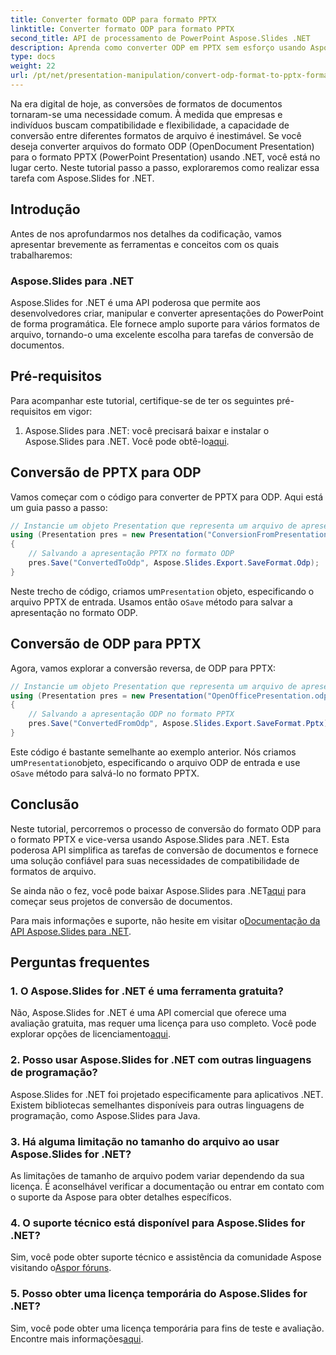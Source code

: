 ```yaml
---
title: Converter formato ODP para formato PPTX
linktitle: Converter formato ODP para formato PPTX
second_title: API de processamento de PowerPoint Aspose.Slides .NET
description: Aprenda como converter ODP em PPTX sem esforço usando Aspose.Slides for .NET. Siga nosso guia passo a passo para uma conversão perfeita do formato de apresentação.
type: docs
weight: 22
url: /pt/net/presentation-manipulation/convert-odp-format-to-pptx-format/
---
```


Na era digital de hoje, as conversões de formatos de documentos tornaram-se uma necessidade comum. À medida que empresas e indivíduos buscam compatibilidade e flexibilidade, a capacidade de conversão entre diferentes formatos de arquivo é inestimável. Se você deseja converter arquivos do formato ODP (OpenDocument Presentation) para o formato PPTX (PowerPoint Presentation) usando .NET, você está no lugar certo. Neste tutorial passo a passo, exploraremos como realizar essa tarefa com Aspose.Slides for .NET.

## Introdução

Antes de nos aprofundarmos nos detalhes da codificação, vamos apresentar brevemente as ferramentas e conceitos com os quais trabalharemos:

### Aspose.Slides para .NET

Aspose.Slides for .NET é uma API poderosa que permite aos desenvolvedores criar, manipular e converter apresentações do PowerPoint de forma programática. Ele fornece amplo suporte para vários formatos de arquivo, tornando-o uma excelente escolha para tarefas de conversão de documentos.

## Pré-requisitos

Para acompanhar este tutorial, certifique-se de ter os seguintes pré-requisitos em vigor:

1.  Aspose.Slides para .NET: você precisará baixar e instalar o Aspose.Slides para .NET. Você pode obtê-lo[aqui](https://releases.aspose.com/slides/net/).

## Conversão de PPTX para ODP

Vamos começar com o código para converter de PPTX para ODP. Aqui está um guia passo a passo:

```csharp
// Instancie um objeto Presentation que representa um arquivo de apresentação
using (Presentation pres = new Presentation("ConversionFromPresentation.pptx"))
{
    // Salvando a apresentação PPTX no formato ODP
    pres.Save("ConvertedToOdp", Aspose.Slides.Export.SaveFormat.Odp);
}
```

 Neste trecho de código, criamos um`Presentation` objeto, especificando o arquivo PPTX de entrada. Usamos então o`Save` método para salvar a apresentação no formato ODP.

## Conversão de ODP para PPTX

Agora, vamos explorar a conversão reversa, de ODP para PPTX:

```csharp
// Instancie um objeto Presentation que representa um arquivo de apresentação
using (Presentation pres = new Presentation("OpenOfficePresentation.odp"))
{
    // Salvando a apresentação ODP no formato PPTX
    pres.Save("ConvertedFromOdp", Aspose.Slides.Export.SaveFormat.Pptx);
}
```

 Este código é bastante semelhante ao exemplo anterior. Nós criamos um`Presentation`objeto, especificando o arquivo ODP de entrada e use o`Save` método para salvá-lo no formato PPTX.

## Conclusão

Neste tutorial, percorremos o processo de conversão do formato ODP para o formato PPTX e vice-versa usando Aspose.Slides para .NET. Esta poderosa API simplifica as tarefas de conversão de documentos e fornece uma solução confiável para suas necessidades de compatibilidade de formatos de arquivo.

 Se ainda não o fez, você pode baixar Aspose.Slides para .NET[aqui](https://releases.aspose.com/slides/net/) para começar seus projetos de conversão de documentos.

 Para mais informações e suporte, não hesite em visitar o[Documentação da API Aspose.Slides para .NET](https://reference.aspose.com/slides/net/).

## Perguntas frequentes

### 1. O Aspose.Slides for .NET é uma ferramenta gratuita?

 Não, Aspose.Slides for .NET é uma API comercial que oferece uma avaliação gratuita, mas requer uma licença para uso completo. Você pode explorar opções de licenciamento[aqui](https://purchase.aspose.com/buy).

### 2. Posso usar Aspose.Slides for .NET com outras linguagens de programação?

Aspose.Slides for .NET foi projetado especificamente para aplicativos .NET. Existem bibliotecas semelhantes disponíveis para outras linguagens de programação, como Aspose.Slides para Java.

### 3. Há alguma limitação no tamanho do arquivo ao usar Aspose.Slides for .NET?

As limitações de tamanho de arquivo podem variar dependendo da sua licença. É aconselhável verificar a documentação ou entrar em contato com o suporte da Aspose para obter detalhes específicos.

### 4. O suporte técnico está disponível para Aspose.Slides for .NET?

 Sim, você pode obter suporte técnico e assistência da comunidade Aspose visitando o[Aspor fóruns](https://forum.aspose.com/).

### 5. Posso obter uma licença temporária do Aspose.Slides for .NET?

 Sim, você pode obter uma licença temporária para fins de teste e avaliação. Encontre mais informações[aqui](https://purchase.aspose.com/temporary-license/).